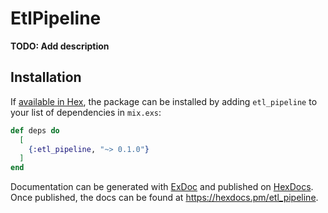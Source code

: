 # EtlPipeline

**TODO: Add description**

## Installation

If [available in Hex](https://hex.pm/docs/publish), the package can be installed
by adding `etl_pipeline` to your list of dependencies in `mix.exs`:

```elixir
def deps do
  [
    {:etl_pipeline, "~> 0.1.0"}
  ]
end
```

Documentation can be generated with [ExDoc](https://github.com/elixir-lang/ex_doc)
and published on [HexDocs](https://hexdocs.pm). Once published, the docs can
be found at <https://hexdocs.pm/etl_pipeline>.

